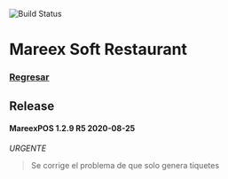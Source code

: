 ![Build Status](https://img.shields.io/badge/Estado-Desarrollo-orange.svg?style=for-the-badge)

# Mareex Soft Restaurant 

### [Regresar](https://jarscr.github.io/mareex/home#release)

## Release

#### MareexPOS 1.2.9 R5 2020-08-25
*URGENTE*
> Se corrige el problema de que solo genera tiquetes





